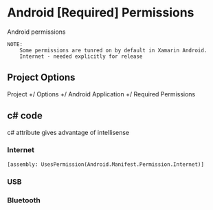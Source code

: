 # Android [Required] Permissions

Android permissions

	NOTE: 
		Some permissions are tunred on by default in Xamarin Android.
		Internet - needed explicitly for release

## Project Options

Project +/ Options +/ Android Application +/ Required Permissions

## c# code

c# attribute gives advantage of intellisense

### Internet

	[assembly: UsesPermission(Android.Manifest.Permission.Internet)]	

### USB

### Bluetooth

